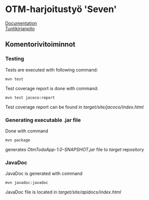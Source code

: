 # OTM-harjoitustyö 'Seven'
[Documentation](https://github.com/kettroni/otm-harjoitustyo/tree/master/Seven/Documentation)  
[Tuntikirjanpito](https://github.com/kettroni/otm-harjoitustyo/blob/master/Seven/Documentation/tuntikirjanpito.md)
## Komentorivitoiminnot

### Testing

Tests are executed with following command:

```
mvn test
```

Test coverage report is done with command:

```
mvn test jacoco:report
```

Test coverage report can be found in _target/site/jacoco/index.html_

### Generating executable .jar file 

Done with command

```
mvn package
```

generates _OtmTodoApp-1.0-SNAPSHOT.jar_ file to _target_ repository

### JavaDoc

JavaDoc is generated with command

```
mvn javadoc:javadoc
```

JavaDoc file is located in _target/site/apidocs/index.html_
